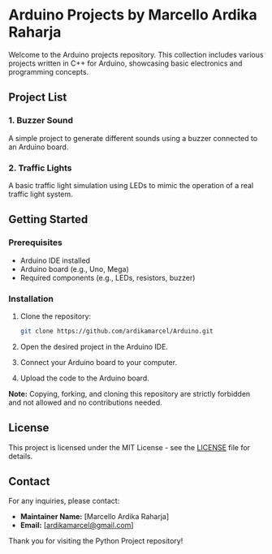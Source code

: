 # Arduino Projects by Marcello Ardika Raharja

Welcome to the Arduino projects repository. This collection includes various projects written in C++ for Arduino, showcasing basic electronics and programming concepts.

## Project List

### 1. Buzzer Sound
A simple project to generate different sounds using a buzzer connected to an Arduino board.

### 2. Traffic Lights
A basic traffic light simulation using LEDs to mimic the operation of a real traffic light system.

## Getting Started

### Prerequisites
- Arduino IDE installed
- Arduino board (e.g., Uno, Mega)
- Required components (e.g., LEDs, resistors, buzzer)

### Installation
1. Clone the repository:
    ```bash
    git clone https://github.com/ardikamarcel/Arduino.git
    ```
2. Open the desired project in the Arduino IDE.

3. Connect your Arduino board to your computer.

4. Upload the code to the Arduino board.

**Note:** Copying, forking, and cloning this repository are strictly forbidden and not allowed and no contributions needed.

## License

This project is licensed under the MIT License - see the [LICENSE](LICENSE) file for details.

## Contact

For any inquiries, please contact:

- **Maintainer Name:** [Marcello Ardika Raharja]
- **Email:** [ardikamarcel@gmail.com]

Thank you for visiting the Python Project repository!
